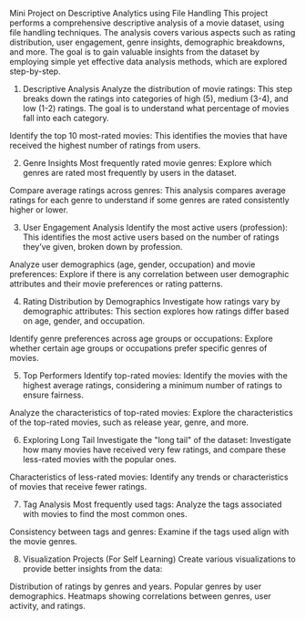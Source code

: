 Mini Project on Descriptive Analytics using File Handling
This project performs a comprehensive descriptive analysis of a movie dataset, using file handling techniques. The analysis covers various aspects such as rating distribution, user engagement, genre insights, demographic breakdowns, and more. The goal is to gain valuable insights from the dataset by employing simple yet effective data analysis methods, which are explored step-by-step.
1. Descriptive Analysis
Analyze the distribution of movie ratings:
This step breaks down the ratings into categories of high (5), medium (3-4), and low (1-2) ratings. The goal is to understand what percentage of movies fall into each category.

Identify the top 10 most-rated movies:
This identifies the movies that have received the highest number of ratings from users.

2. Genre Insights
Most frequently rated movie genres:
Explore which genres are rated most frequently by users in the dataset.

Compare average ratings across genres:
This analysis compares average ratings for each genre to understand if some genres are rated consistently higher or lower.

3. User Engagement Analysis
Identify the most active users (profession):
This identifies the most active users based on the number of ratings they’ve given, broken down by profession.

Analyze user demographics (age, gender, occupation) and movie preferences:
Explore if there is any correlation between user demographic attributes and their movie preferences or rating patterns.

4. Rating Distribution by Demographics
Investigate how ratings vary by demographic attributes:
This section explores how ratings differ based on age, gender, and occupation.

Identify genre preferences across age groups or occupations:
Explore whether certain age groups or occupations prefer specific genres of movies.

5. Top Performers
Identify top-rated movies:
Identify the movies with the highest average ratings, considering a minimum number of ratings to ensure fairness.

Analyze the characteristics of top-rated movies:
Explore the characteristics of the top-rated movies, such as release year, genre, and more.

6. Exploring Long Tail
Investigate the "long tail" of the dataset:
Investigate how many movies have received very few ratings, and compare these less-rated movies with the popular ones.

Characteristics of less-rated movies:
Identify any trends or characteristics of movies that receive fewer ratings.

7. Tag Analysis
Most frequently used tags:
Analyze the tags associated with movies to find the most common ones.

Consistency between tags and genres:
Examine if the tags used align with the movie genres.

8. Visualization Projects (For Self Learning)
Create various visualizations to provide better insights from the data:

Distribution of ratings by genres and years.
Popular genres by user demographics.
Heatmaps showing correlations between genres, user activity, and ratings.
